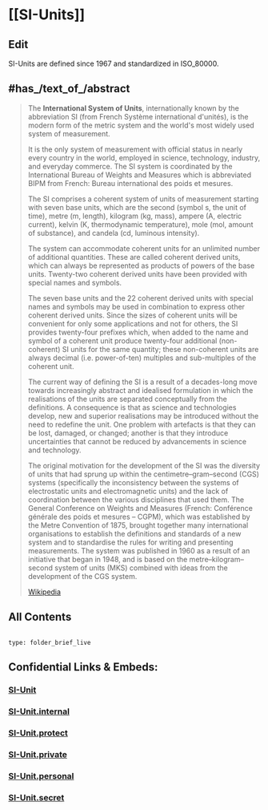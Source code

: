 ﻿---
has_id_wikidata: Q12457
instance_of:
- "[[_Standards/WikiData/WD~metric_system,232405]]"
- "[[_Standards/WikiData/WD~technical_standard,317623]]"
- "[[_Standards/WikiData/WD~international_standard,1334738]]"
- "[[_Standards/WikiData/WD~coherent_system_of_units,99734981]]"
based_on: "[[_Standards/WikiData/WD~MKS_system_of_units,512417]]"
described_by_source:
- "[[_Standards/WikiData/WD~Great_Soviet_Encyclopedia_(1926–1947),20078554]]"
- "[[_Standards/WikiData/WD~SI_Brochure_(9th_edition),68977219]]"
- "[[_Standards/WikiData/WD~International_Vocabulary_of_Metrology_(3rd_edition,_2012),70257574]]"
- "[[_Standards/WikiData/WD~DIN_1301,105424877]]"
UMLS_CUI: C0021791
logo_image: "http://commons.wikimedia.org/wiki/Special:FilePath/International%20System%20Of%20Units%20Logo.png"
schematic:
- "http://commons.wikimedia.org/wiki/Special:FilePath/%D0%A1%D0%B8%D1%81%D1%82%D0%B5%D0%BC%D0%B0%20%D0%A1%D0%98.jpg"
- "http://commons.wikimedia.org/wiki/Special:FilePath/SI-systemet.svg"
- "http://commons.wikimedia.org/wiki/Special:FilePath/SI%20Units%20definition%20dependencies.svg"
- "http://commons.wikimedia.org/wiki/Special:FilePath/SImap.pdf"
- "http://commons.wikimedia.org/wiki/Special:FilePath/Infografik%20SI%20Einheiten%20Zusammenhang%20V2%201%20Schroffenegger%20Thomas.png"
- "http://commons.wikimedia.org/wiki/Special:FilePath/Birim%201.jpg"
- "http://commons.wikimedia.org/wiki/Special:FilePath/Mek-klas-mag.png"
- "http://commons.wikimedia.org/wiki/Special:FilePath/SI%20base%20unit.svg"
image: "http://commons.wikimedia.org/wiki/Special:FilePath/International%20prototype%20of%20the%20kilogram%20aka%20Le%20Grand%20K.jpg"
short_name:
- SI
- СИ
OmegaWiki_Defined_Meaning: 983745
IEV_number: 112-02-02
MeSH_tree_code: E05.978.507
Commons_category: "International System of Units"
aliases:
- "International System of Units"
---

# [[SI-Units]] 

## Edit

SI-Units are defined since 1967 and standardized in ISO_80000. 


## #has_/text_of_/abstract 

> The **International System of Units**, internationally known by the abbreviation SI 
> (from French Système international d'unités), is the modern form of 
> the metric system and the world's most widely used system of measurement. 
> 
> It is the only system of measurement with official status in nearly every country in the world, 
> employed in science, technology, industry, and everyday commerce. 
> The SI system is coordinated by the International Bureau of Weights and Measures 
> which is abbreviated BIPM from French: Bureau international des poids et mesures.
>
> The SI comprises a coherent system of units of measurement starting with seven base units, 
> which are the second (symbol s, the unit of time), metre (m, length), kilogram (kg, mass), 
> ampere (A, electric current), kelvin (K, thermodynamic temperature), 
> mole (mol, amount of substance), and candela (cd, luminous intensity). 
> 
> The system can accommodate coherent units for an unlimited number of additional quantities.
>  These are called coherent derived units, 
>  which can always be represented as products of powers of the base units. 
>  Twenty-two coherent derived units have been provided with special names and symbols.
>
> The seven base units and the 22 coherent derived units with special names and symbols may be used in combination to express other coherent derived units. Since the sizes of coherent units will be convenient for only some applications and not for others, the SI provides twenty-four prefixes which, when added to the name and symbol of a coherent unit produce twenty-four additional (non-coherent) SI units for the same quantity; these non-coherent units are always decimal (i.e. power-of-ten) multiples and sub-multiples of the coherent unit.
>
> The current way of defining the SI is a result of a decades-long move towards increasingly abstract and idealised formulation in which the realisations of the units are separated conceptually from the definitions. A consequence is that as science and technologies develop, new and superior realisations may be introduced without the need to redefine the unit. One problem with artefacts is that they can be lost, damaged, or changed; another is that they introduce uncertainties that cannot be reduced by advancements in science and technology.
>
> The original motivation for the development of the SI was the diversity of units that had sprung up within the centimetre–gram–second (CGS) systems (specifically the inconsistency between the systems of electrostatic units and electromagnetic units) and the lack of coordination between the various disciplines that used them. The General Conference on Weights and Measures (French: Conférence générale des poids et mesures – CGPM), which was established by the Metre Convention of 1875, brought together many international organisations to establish the definitions and standards of a new system and to standardise the rules for writing and presenting measurements. The system was published in 1960 as a result of an initiative that began in 1948, and is based on the metre–kilogram–second system of units (MKS) combined with ideas from the development of the CGS system.
>
> [Wikipedia](https://en.wikipedia.org/wiki/International%20System%20of%20Units)

## All Contents

```folderv
```

```ccard
type: folder_brief_live
```


## Confidential Links & Embeds: 

### [SI-Unit](/_public/Unit/SI-Unit.md) 

### [SI-Unit.internal](/_internal/Unit/SI-Unit.internal.md) 

### [SI-Unit.protect](/_protect/Unit/SI-Unit.protect.md) 

### [SI-Unit.private](/_private/Unit/SI-Unit.private.md) 

### [SI-Unit.personal](/_personal/Unit/SI-Unit.personal.md) 

### [SI-Unit.secret](/_secret/Unit/SI-Unit.secret.md) 
